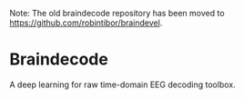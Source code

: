 Note: The old braindecode repository has been moved to https://github.com/robintibor/braindevel.

# Braindecode
A deep learning for raw time-domain EEG decoding toolbox.
